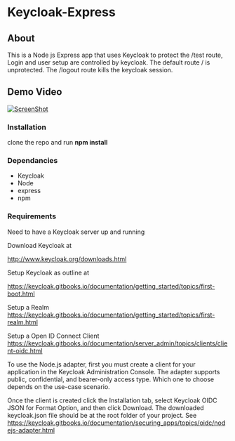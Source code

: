 
# Keycloak-Express

## About
This is a Node js Express app that uses Keycloak to protect the /test route, 
Login and user setup are controlled by keycloak. The default route / is unprotected. 
The /logout route kills the keycloak session. 

## Demo Video

[![ScreenShot](https://s11.postimg.org/5524le62b/keycloak-express.png)](https://youtu.be/VAzI7f3pxec)

### Installation

clone the repo and run **npm install**

### Dependancies 
- Keycloak
- Node
- express
- npm 

### Requirements 
Need to have a Keycloak server up and running

Download Keycloak at 

http://www.keycloak.org/downloads.html

Setup Keycloak as outline at 

https://keycloak.gitbooks.io/documentation/getting_started/topics/first-boot.html

Setup a Realm
https://keycloak.gitbooks.io/documentation/getting_started/topics/first-realm.html

Setup a Open ID Connect Client
https://keycloak.gitbooks.io/documentation/server_admin/topics/clients/client-oidc.html


To use the Node.js adapter, first you must create a client for your application in the Keycloak Administration Console. The adapter supports public, confidential, and bearer-only access type. Which one to choose depends on the use-case scenario.

Once the client is created click the Installation tab, select Keycloak OIDC JSON for Format Option, and then click Download. The downloaded keycloak.json file should be at the root folder of your project.
See 
https://keycloak.gitbooks.io/documentation/securing_apps/topics/oidc/nodejs-adapter.html